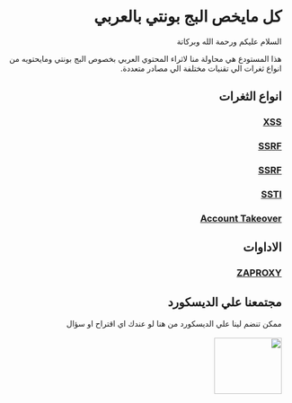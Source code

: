 # <h1 dir="rtl" align="right">كل مايخص البج بونتي بالعربي </h1>

<p dir="rtl" align="right">السلام عليكم ورحمة الله وبركاتة </p>
<p dir="rtl" align="right">
هذا المستودع هي محاولة منا لاثراء المحتوي العربي بخصوص البج بونتي ومايحتويه من انواع ثغرات الي تقنيات مختلفة الي مصادر متعددة.
</p>

## <h2 dir="rtl" align="right"> انواع الثغرات </h2>

<h3 dir="rtl" align="right"> <a href="/XSS/">XSS</a></h3>
<h3 dir="rtl" align="right"> <a href="/SSRF/">SSRF</a></h3>
<h3 dir="rtl" align="right"> <a href="/SSRF/">SSRF</a></h3>
<h3 dir="rtl" align="right"> <a href="/SSTI/">SSTI</a></h3>
<h3 dir="rtl" align="right"> <a href="/Account Takeover/">Account Takeover</a></h3>


## <h2 dir="rtl" align="right"> الاداوات
<h3 dir="rtl" align="right"> <a href="/tools/ZAPROXY/">ZAPROXY</a></h3>

  ## <h2 dir="rtl" align="right"> مجتمعنا علي الديسكورد </h2>

<p dir="rtl" align="right">
ممكن تنضم لينا علي الديسكورد من هنا لو عندك اي اقتراح او سؤال
<br>
<br>
<a href="https://discord.gg/T44Kd8xUQ9"><img width="120px" height="100px" src="https://external-content.duckduckgo.com/iu/?u=https%3A%2F%2Fwww.denofgeek.com%2Fwp-content%2Fuploads%2F2020%2F06%2FDiscord.png%3Ffit%3D1244%252C696&f=1&nofb=1"></a>
</p>
  
